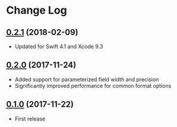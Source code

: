 # Change Log

## [0.2.1](https://github.com/nicklockwood/Sprinter/releases/tag/0.2.1) (2018-02-09)

- Updated for Swift 4.1 and Xcode 9.3

## [0.2.0](https://github.com/nicklockwood/Sprinter/releases/tag/0.2.0) (2017-11-24)

- Added support for parameterized field width and precision
- Significantly improved performance for common format options 

## [0.1.0](https://github.com/nicklockwood/Sprinter/releases/tag/0.1.0) (2017-11-22)

- First release
